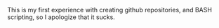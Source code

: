 This is my first experience with creating github repositories, and BASH scripting, so I apologize that it sucks.
